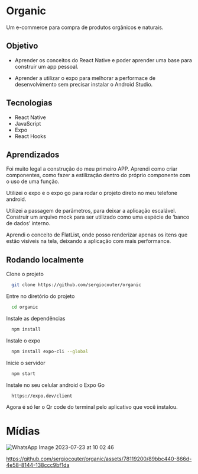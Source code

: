 
# Organic

Um e-commerce para compra de produtos orgânicos e naturais.


## Objetivo

- Aprender os conceitos do React Native e poder aprender uma base para construir um app pessoal.

- Aprender a utilizar o expo para melhorar a performace de desenvolvimento sem precisar instalar o Android Studio.


## Tecnologias

- React Native
- JavaScript
- Expo
- React Hooks
## Aprendizados

Foi muito legal a construção do meu primeiro APP. Aprendi como criar componentes, como fazer a estilização dentro do próprio componente com o uso de uma função. 

Utilizei o expo e o expo go para rodar o projeto direto no meu telefone android.

Utilizei a passagem de parâmetros, para deixar a aplicação escalável. Construir um arquivo mock para ser utilizado como uma espécie de  ‘banco de dados’ interno. 

Aprendi o conceito de FlatList, onde posso renderizar apenas os itens que estão visíveis na tela, deixando a aplicação com mais performance.


## Rodando localmente

Clone o projeto

```bash
  git clone https://github.com/sergiocouter/organic
```

Entre no diretório do projeto

```bash
  cd organic
```

Instale as dependências

```bash
  npm install
```

Instale o expo

```bash
  npm install expo-cli --global
```

Inicie o servidor

```bash
  npm start
```

Instale no seu celular android o Expo Go

```bash
  https://expo.dev/client
``` 

Agora é só ler o Qr code do terminal pelo aplicativo que você instalou.

# Mídias

![WhatsApp Image 2023-07-23 at 10 02 46](https://github.com/sergiocouter/organic/assets/78119200/049a5ba2-7139-4b08-b966-74a06ea85656)


https://github.com/sergiocouter/organic/assets/78119200/89bbc440-866d-4e58-8144-138ccc9bf1da

